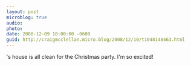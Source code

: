 ```yaml
---
layout: post
microblog: true
audio: 
photo: 
date: 2008-12-09 18:00:00 -0600
guid: http://craigmcclellan.micro.blog/2008/12/10/t1048148463.html
---
```

's house is all clean for the Christmas party.  I'm so excited!
